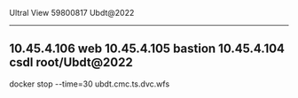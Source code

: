 Ultral View
59800817
Ubdt@2022

-----------------
10.45.4.106  web
10.45.4.105  bastion
10.45.4.104 csdl
root/Ubdt@2022
----------------

docker stop --time=30 ubdt.cmc.ts.dvc.wfs